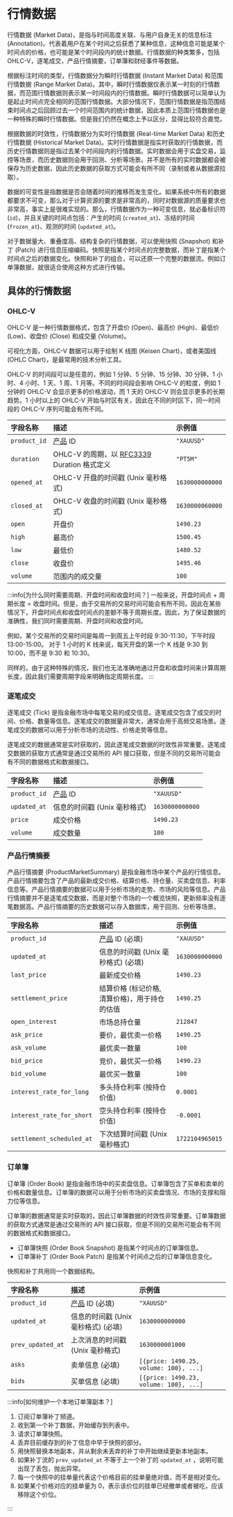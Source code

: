 # 行情数据

行情数据 (Market Data)，是指与时间高度关联、与用户自身无关的信息标注 (Annotation)。代表着用户在某个时间之后获悉了某种信息，这种信息可能是某个时间点的价格，也可能是某个时间段内的统计数据。行情数据的种类繁多，包括 OHLC-V，逐笔成交，产品行情摘要，订单簿和财经事件等数据。

根据标注时间的类型，行情数据分为瞬时行情数据 (Instant Market Data) 和范围行情数据 (Range Market Data)。其中，瞬时行情数据仅表示某一时刻的行情数据，而范围行情数据则表示某一时间段内的行情数据。瞬时行情数据可以简单认为是起止时间点完全相同的范围行情数据。大部分情况下，范围行情数据是指范围结束时间点之后回顾过去一个时间范围内的统计数据，因此本质上范围行情数据也是一种特殊的瞬时行情数据。但是我们仍然在概念上予以区分，显得比较符合直觉。

根据数据的时效性，行情数据分为实时行情数据 (Real-time Market Data) 和历史行情数据 (Historical Market Data)。实时行情数据是指实时获取的行情数据，而历史行情数据则是指过去某个时间段内的行情数据。实时数据会用于实盘交易，监控等场景，而历史数据则会用于回测、分析等场景。并不是所有的实时数据都会被保存为历史数据，因此历史数据的获取方式可能会有所不同（录制或者从数据源拉取）。

数据的可变性是指数据是否会随着时间的推移而发生变化。如果系统中所有的数据都要求不可变，那么对于计算资源的要求是非常高的，同时对数据源的质量要求也非常高，事实上是很难实现的。那么，行情数据作为一种可变信息，就必备标识符 (`id`)，并且关键的时间点包括：产生的时间 (`created_at`)、冻结的时间 (`frozen_at`)、观测的时间 (`updated_at`)。

对于数据量大、重叠度高、结构复杂的行情数据，可以使用快照 (Snapshot) 和补丁 (Patch) 进行信息压缩编码。快照是指某个时间点的完整数据，而补丁是指某个时间点之后的数据变化。快照和补丁的组合，可以还原一个完整的数据流。例如订单簿数据，就很适合使用这种方式进行传输。

## 具体的行情数据

### OHLC-V

OHLC-V 是一种行情数据格式，包含了开盘价 (Open)、最高价 (High)、最低价 (Low)、收盘价 (Close) 和成交量 (Volume)。

可视化方面，OHLC-V 数据可以用于绘制 K 线图 (Keisen Chart)，或者美国线 (OHLC Chart)，是最常用的技术分析工具。

OHLC-V 的时间段可以是任意的，例如 1 分钟、5 分钟、15 分钟、30 分钟、1 小时、4 小时、1 天、1 周、1 月等。不同的时间段会影响 OHLC-V 的粒度，例如 1 分钟的 OHLC-V 会显示更多的价格波动，而 1 天的 OHLC-V 则会显示更多的长期趋势。1 小时以上的 OHLC-V 开始与时区有关，因此在不同的时区下，同一时间段的 OHLC-V 序列可能会有所不同。

| 字段名称     | 描述                                                                                         | 示例值          |
| :----------- | :------------------------------------------------------------------------------------------- | :-------------- |
| `product_id` | [产品](./what-is-product.md) ID                                                              | `"XAUUSD"`      |
| `duration`   | OHLC-V 的周期，以 [RFC3339](https://datatracker.ietf.org/doc/html/rfc3339) Duration 格式定义 | `"PT5M"`        |
| `opened_at`  | OHLC-V 开盘的时间戳 (Unix 毫秒格式)                                                          | `1630000000000` |
| `closed_at`  | OHLC-V 收盘的时间戳 (Unix 毫秒格式)                                                          | `1630000060000` |
| `open`       | 开盘价                                                                                       | `1490.23`       |
| `high`       | 最高价                                                                                       | `1500.45`       |
| `low`        | 最低价                                                                                       | `1480.52`       |
| `close`      | 收盘价                                                                                       | `1495.46`       |
| `volume`     | 范围内的成交量                                                                               | `100`           |

:::info[为什么同时需要周期、开盘时间和收盘时间？]
一般来说，开盘时间点 + 周期长度 = 收盘时间。但是，由于交易所的交易时间可能会有所不同，因此在某些情况下，开盘时间点和收盘时间点的差额不等于周期长度。因此，为了保证数据的准确性，我们同时需要周期、开盘时间和收盘时间。

例如，某个交易所的交易时间是每周一到周五上午时段 9:30-11:30，下午时段 13:00-15:00。
对于 1 小时的 K 线来说，每天开盘的第一个 K 线是 9:30 到 10:00，而不是 9:30 和 10:30。

同样的，由于这种特殊的情况，我们也无法准确地通过开盘和收盘时间来计算周期长度，因此我们需要周期字段来明确指定周期长度。
:::

### 逐笔成交

逐笔成交 (Tick) 是指金融市场中每笔交易的成交信息。逐笔成交包含了成交的时间、价格、数量等信息。逐笔成交的数据量非常大，通常会用于高频交易场景。逐笔成交的数据可以用于分析市场的流动性、价格走势等信息。

逐笔成交的数据通常是实时获取的，因此逐笔成交数据的时效性非常重要。逐笔成交数据的获取方式通常是通过交易所的 API 接口获取，但是不同的交易所可能会有不同的数据格式和数据接口。

| 字段名称     | 描述                            | 示例值          |
| :----------- | :------------------------------ | :-------------- |
| `product_id` | [产品](./what-is-product.md) ID | `"XAUUSD"`      |
| `updated_at` | 信息的时间戳 (Unix 毫秒格式)    | `1630000000000` |
| `price`      | 成交价格                        | `1490.23`       |
| `volume`     | 成交数量                        | `100`           |

### 产品行情摘要

产品行情摘要 (ProductMarketSummary) 是指金融市场中某个产品的行情信息。产品行情摘要包含了产品的最新成交价格、结算价格、持仓量、买卖盘信息、利率信息等。产品行情摘要的数据可以用于分析市场的走势、市场的风险等信息。产品行情摘要并不是逐笔成交数据，而是对整个市场的一个概览快照，更新频率没有逐笔数据高。产品行情摘要的历史数据可以存入数据库，用于回测、分析等场景。

| 字段名称                  | 描述                                          | 示例值          |
| :------------------------ | :-------------------------------------------- | :-------------- |
| `product_id`              | [产品](./what-is-product.md) ID (必填)        | `"XAUUSD"`      |
| `updated_at`              | 信息的时间戳 (Unix 毫秒格式) (必填)           | `1630000000000` |
| `last_price`              | 最新成交价格                                  | `1490.23`       |
| `settlement_price`        | 结算价格 (标记价格, 清算价格)，用于持仓的估值 | `1490.25`       |
| `open_interest`           | 市场总持仓量                                  | `212847`        |
| `ask_price`               | 要价，最优卖一价格                            | `1490.25`       |
| `ask_volume`              | 最优卖一数量                                  | `100`           |
| `bid_price`               | 竞价，最优买一价格                            | `1490.23`       |
| `bid_volume`              | 最优买一数量                                  | `100`           |
| `interest_rate_for_long`  | 多头持仓利率 (按持仓价值)                     | `0.0001`        |
| `interest_rate_for_short` | 空头持仓利率 (按持仓价值)                     | `-0.0001`       |
| `settlement_scheduled_at` | 下次结算时间戳 (Unix 毫秒格式)                | `1722104965015` |

### 订单簿

订单簿 (Order Book) 是指金融市场中的买卖盘信息。订单簿包含了买单和卖单的价格和数量信息。订单簿的数据可以用于分析市场的买卖盘情况、市场的支撑和阻力位等信息。

订单簿的数据通常是实时获取的，因此订单簿数据的时效性非常重要。订单簿数据的获取方式通常是通过交易所的 API 接口获取，但是不同的交易所可能会有不同的数据格式和数据接口。

- 订单簿快照 (Order Book Snapshot) 是指某个时间点的订单簿信息。
- 订单簿补丁 (Order Book Patch) 是指某个时间点之后的订单簿信息变化。

快照和补丁共用同一个数据结构。

| 字段名称          | 描述                                   | 示例值                                 |
| :---------------- | :------------------------------------- | :------------------------------------- |
| `product_id`      | [产品](./what-is-product.md) ID (必填) | `"XAUUSD"`                             |
| `updated_at`      | 信息的时间戳 (Unix 毫秒格式) (必填)    | `1630000000000`                        |
| `prev_updated_at` | 上次消息的时间戳 (Unix 毫秒格式)       | `1630000001000`                        |
| `asks`            | 卖单信息 (必填)                        | `[{price: 1490.25, volume: 100}, ...]` |
| `bids`            | 买单信息 (必填)                        | `[{price: 1490.23, volume: 100}, ...]` |

:::info[如何维护一个本地订单簿副本？]

1. 订阅订单簿补丁频道。
1. 收到第一个补丁数据，开始缓存到列表中。
1. 请求订单簿快照。
1. 丢弃目前缓存到的补丁信息中早于快照的部分。
1. 用快照替换本地副本，并从剩余未丢弃的补丁中开始继续更新本地副本。
1. 如果补丁流的 `prev_updated_at` 不等于上一个补丁的 `updated_at` ，说明可能出现了丢包，抛出异常。
1. 每一个快照中的挂单量代表这个价格目前的挂单量绝对值，而不是相对变化。
1. 如果某个价格对应的挂单量为 0，表示该价位的挂单已经撤单或者被吃，应该移除这个价位。

:::
